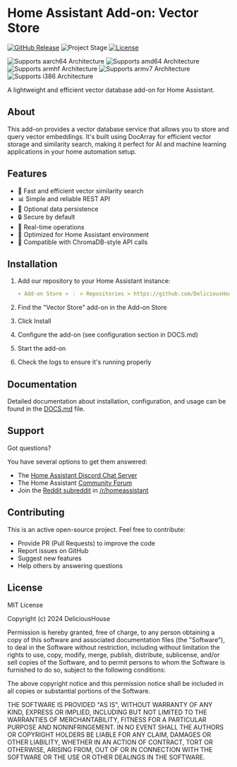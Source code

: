 # Home Assistant Add-on: Vector Store

[![GitHub Release][releases-shield]][releases]
![Project Stage][project-stage-shield]
[![License][license-shield]](LICENSE.md)

![Supports aarch64 Architecture][aarch64-shield]
![Supports amd64 Architecture][amd64-shield]
![Supports armhf Architecture][armhf-shield]
![Supports armv7 Architecture][armv7-shield]
![Supports i386 Architecture][i386-shield]

A lightweight and efficient vector database add-on for Home Assistant.

## About

This add-on provides a vector database service that allows you to store and query vector embeddings. It's built using DocArray for efficient vector storage and similarity search, making it perfect for AI and machine learning applications in your home automation setup.

## Features

- 🚀 Fast and efficient vector similarity search
- 📊 Simple and reliable REST API
- 💾 Optional data persistence
- 🔒 Secure by default
- 📝 Real-time operations
- 🎯 Optimized for Home Assistant environment
- 🔄 Compatible with ChromaDB-style API calls

## Installation

1. Add our repository to your Home Assistant instance:
   ```yaml
   - Add-on Store > ⋮ > Repositories > https://github.com/DeliciousHouse/chromadb-addon
   ```

2. Find the "Vector Store" add-on in the Add-on Store
3. Click Install
4. Configure the add-on (see configuration section in DOCS.md)
5. Start the add-on
6. Check the logs to ensure it's running properly

## Documentation

Detailed documentation about installation, configuration, and usage can be found in the [DOCS.md](DOCS.md) file.

## Support

Got questions?

You have several options to get them answered:

- The [Home Assistant Discord Chat Server][discord]
- The Home Assistant [Community Forum][forum]
- Join the [Reddit subreddit][reddit] in [/r/homeassistant][reddit]

## Contributing

This is an active open-source project. Feel free to contribute:

- Provide PR (Pull Requests) to improve the code
- Report issues on GitHub
- Suggest new features
- Help others by answering questions

## License

MIT License

Copyright (c) 2024 DeliciousHouse

Permission is hereby granted, free of charge, to any person obtaining a copy
of this software and associated documentation files (the "Software"), to deal
in the Software without restriction, including without limitation the rights
to use, copy, modify, merge, publish, distribute, sublicense, and/or sell
copies of the Software, and to permit persons to whom the Software is
furnished to do so, subject to the following conditions:

The above copyright notice and this permission notice shall be included in all
copies or substantial portions of the Software.

THE SOFTWARE IS PROVIDED "AS IS", WITHOUT WARRANTY OF ANY KIND, EXPRESS OR
IMPLIED, INCLUDING BUT NOT LIMITED TO THE WARRANTIES OF MERCHANTABILITY,
FITNESS FOR A PARTICULAR PURPOSE AND NONINFRINGEMENT. IN NO EVENT SHALL THE
AUTHORS OR COPYRIGHT HOLDERS BE LIABLE FOR ANY CLAIM, DAMAGES OR OTHER
LIABILITY, WHETHER IN AN ACTION OF CONTRACT, TORT OR OTHERWISE, ARISING FROM,
OUT OF OR IN CONNECTION WITH THE SOFTWARE OR THE USE OR OTHER DEALINGS IN THE
SOFTWARE.

[aarch64-shield]: https://img.shields.io/badge/aarch64-yes-green.svg
[amd64-shield]: https://img.shields.io/badge/amd64-yes-green.svg
[armhf-shield]: https://img.shields.io/badge/armhf-yes-green.svg
[armv7-shield]: https://img.shields.io/badge/armv7-yes-green.svg
[i386-shield]: https://img.shields.io/badge/i386-yes-green.svg
[discord]: https://discord.gg/c5DvZ4e
[forum]: https://community.home-assistant.io
[reddit]: https://reddit.com/r/homeassistant
[releases]: https://github.com/DeliciousHouse/chromadb-addon/releases
[releases-shield]: https://img.shields.io/github/release/DeliciousHouse/chromadb-addon.svg
[license-shield]: https://img.shields.io/github/license/DeliciousHouse/chromadb-addon.svg
[project-stage-shield]: https://img.shields.io/badge/project%20stage-experimental-yellow.svg
